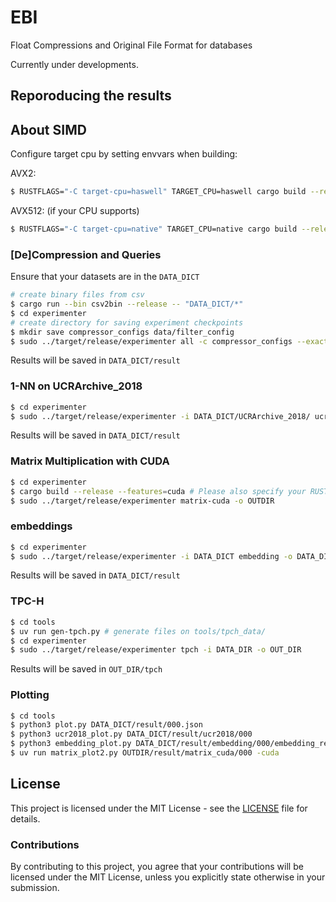 # EBI
Float Compressions and Original File Format for databases

Currently under developments.

## Reporoducing the results

## About SIMD
Configure target cpu by setting envvars when building:

AVX2:
```bash
$ RUSTFLAGS="-C target-cpu=haswell" TARGET_CPU=haswell cargo build --release
```
AVX512: (if your CPU supports)
```bash
$ RUSTFLAGS="-C target-cpu=native" TARGET_CPU=native cargo build --release
```

### [De]Compression and Queries
Ensure that your datasets are in the `DATA_DICT`
```bash
# create binary files from csv
$ cargo run --bin csv2bin --release -- "DATA_DICT/*"
$ cd experimenter
# create directory for saving experiment checkpoints
$ mkdir save compressor_configs data/filter_config
$ sudo ../target/release/experimenter all -c compressor_configs --exact-precision -f DATA_DICT/filter_config -b DATA_DICT/binary --create-config --n 10 --in-memory -s save
```
Results will be saved in `DATA_DICT/result`

### 1-NN on UCRArchive_2018
```bash
$ cd experimenter
$ sudo ../target/release/experimenter -i DATA_DICT/UCRArchive_2018/ ucr2018 -o DATA_DICT
```
Results will be saved in `DATA_DICT/result`

### Matrix Multiplication with CUDA
```bash
$ cd experimenter
$ cargo build --release --features=cuda # Please also specify your RUSTFLAGS and TARGET_CPU
$ sudo ../target/release/experimenter matrix-cuda -o OUTDIR
```

### embeddings
```bash
$ cd experimenter
$ sudo ../target/release/experimenter -i DATA_DICT embedding -o DATA_DICT
```
Results will be saved in `DATA_DICT/result`

### TPC-H
```bash
$ cd tools
$ uv run gen-tpch.py # generate files on tools/tpch_data/
$ cd experimenter
$ sudo ../target/release/experimenter tpch -i DATA_DIR -o OUT_DIR
```
Results will be saved in `OUT_DIR/tpch`

### Plotting
```bash
$ cd tools
$ python3 plot.py DATA_DICT/result/000.json
$ python3 ucr2018_plot.py DATA_DICT/result/ucr2018/000
$ python3 embedding_plot.py DATA_DICT/result/embedding/000/embedding_result.json
$ uv run matrix_plot2.py OUTDIR/result/matrix_cuda/000 -cuda
```

## License

This project is licensed under the MIT License - see the [LICENSE](LICENSE) file for details.

### Contributions

By contributing to this project, you agree that your contributions will be licensed under the MIT License, unless you explicitly state otherwise in your submission.